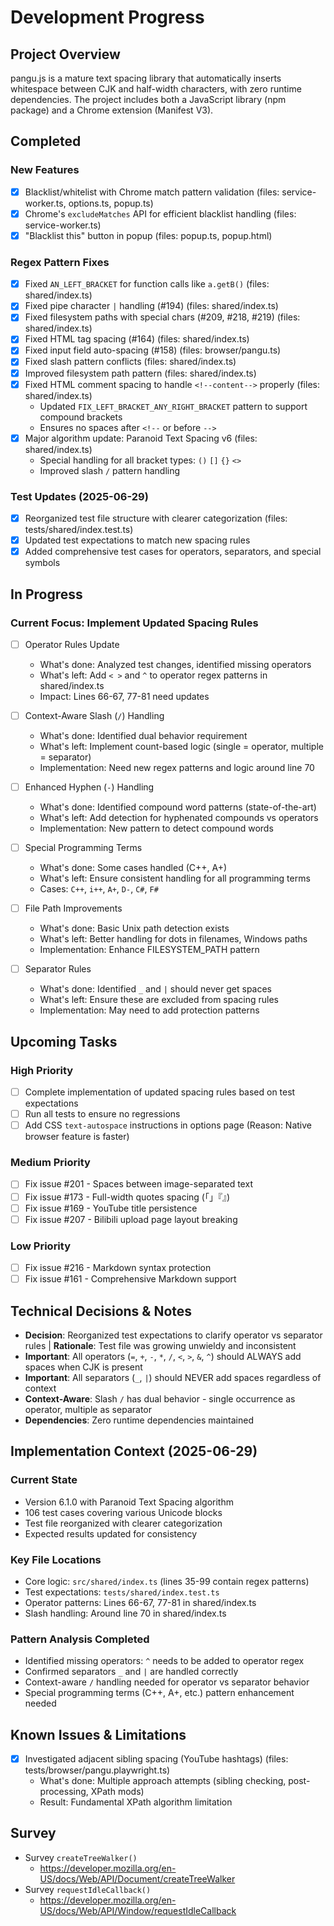 # Development Progress

## Project Overview

pangu.js is a mature text spacing library that automatically inserts whitespace between CJK and half-width characters, with zero runtime dependencies. The project includes both a JavaScript library (npm package) and a Chrome extension (Manifest V3).

## Completed

### New Features

- [x] Blacklist/whitelist with Chrome match pattern validation (files: service-worker.ts, options.ts, popup.ts)
- [x] Chrome's `excludeMatches` API for efficient blacklist handling (files: service-worker.ts)
- [x] "Blacklist this" button in popup (files: popup.ts, popup.html)

### Regex Pattern Fixes

- [x] Fixed `AN_LEFT_BRACKET` for function calls like `a.getB()` (files: shared/index.ts)
- [x] Fixed pipe character `|` handling (#194) (files: shared/index.ts)
- [x] Fixed filesystem paths with special chars (#209, #218, #219) (files: shared/index.ts)
- [x] Fixed HTML tag spacing (#164) (files: shared/index.ts)
- [x] Fixed input field auto-spacing (#158) (files: browser/pangu.ts)
- [x] Fixed slash pattern conflicts (files: shared/index.ts)
- [x] Improved filesystem path pattern (files: shared/index.ts)
- [x] Fixed HTML comment spacing to handle `<!--content-->` properly (files: shared/index.ts)
  - Updated `FIX_LEFT_BRACKET_ANY_RIGHT_BRACKET` pattern to support compound brackets
  - Ensures no spaces after `<!--` or before `-->`
- [x] Major algorithm update: Paranoid Text Spacing v6 (files: shared/index.ts)
  - Special handling for all bracket types: `()` `[]` `{}` `<>`
  - Improved slash `/` pattern handling

### Test Updates (2025-06-29)

- [x] Reorganized test file structure with clearer categorization (files: tests/shared/index.test.ts)
- [x] Updated test expectations to match new spacing rules
- [x] Added comprehensive test cases for operators, separators, and special symbols

## In Progress

### Current Focus: Implement Updated Spacing Rules

- [ ] Operator Rules Update
  - What's done: Analyzed test changes, identified missing operators
  - What's left: Add `< >` and `^` to operator regex patterns in shared/index.ts
  - Impact: Lines 66-67, 77-81 need updates

- [ ] Context-Aware Slash (`/`) Handling
  - What's done: Identified dual behavior requirement
  - What's left: Implement count-based logic (single = operator, multiple = separator)
  - Implementation: Need new regex patterns and logic around line 70

- [ ] Enhanced Hyphen (`-`) Handling
  - What's done: Identified compound word patterns (state-of-the-art)
  - What's left: Add detection for hyphenated compounds vs operators
  - Implementation: New pattern to detect compound words

- [ ] Special Programming Terms
  - What's done: Some cases handled (C++, A+)
  - What's left: Ensure consistent handling for all programming terms
  - Cases: `C++`, `i++`, `A+`, `D-`, `C#`, `F#`

- [ ] File Path Improvements
  - What's done: Basic Unix path detection exists
  - What's left: Better handling for dots in filenames, Windows paths
  - Implementation: Enhance FILESYSTEM_PATH pattern

- [ ] Separator Rules
  - What's done: Identified `_` and `|` should never get spaces
  - What's left: Ensure these are excluded from spacing rules
  - Implementation: May need to add protection patterns

## Upcoming Tasks

### High Priority

- [ ] Complete implementation of updated spacing rules based on test expectations
- [ ] Run all tests to ensure no regressions
- [ ] Add CSS `text-autospace` instructions in options page (Reason: Native browser feature is faster)

### Medium Priority

- [ ] Fix issue #201 - Spaces between image-separated text
- [ ] Fix issue #173 - Full-width quotes spacing (「」『』)
- [ ] Fix issue #169 - YouTube title persistence
- [ ] Fix issue #207 - Bilibili upload page layout breaking

### Low Priority

- [ ] Fix issue #216 - Markdown syntax protection
- [ ] Fix issue #161 - Comprehensive Markdown support

## Technical Decisions & Notes

- **Decision**: Reorganized test expectations to clarify operator vs separator rules | **Rationale**: Test file was growing unwieldy and inconsistent
- **Important**: All operators (`=`, `+`, `-`, `*`, `/`, `<`, `>`, `&`, `^`) should ALWAYS add spaces when CJK is present
- **Important**: All separators (`_`, `|`) should NEVER add spaces regardless of context
- **Context-Aware**: Slash `/` has dual behavior - single occurrence as operator, multiple as separator
- **Dependencies**: Zero runtime dependencies maintained

## Implementation Context (2025-06-29)

### Current State
- Version 6.1.0 with Paranoid Text Spacing algorithm
- 106 test cases covering various Unicode blocks
- Test file reorganized with clearer categorization
- Expected results updated for consistency

### Key File Locations
- Core logic: `src/shared/index.ts` (lines 35-99 contain regex patterns)
- Test expectations: `tests/shared/index.test.ts`
- Operator patterns: Lines 66-67, 77-81 in shared/index.ts
- Slash handling: Around line 70 in shared/index.ts

### Pattern Analysis Completed
- Identified missing operators: `^` needs to be added to operator regex
- Confirmed separators `_` and `|` are handled correctly
- Context-aware `/` handling needed for operator vs separator behavior
- Special programming terms (C++, A+, etc.) pattern enhancement needed

## Known Issues & Limitations

- [x] Investigated adjacent sibling spacing (YouTube hashtags) (files: tests/browser/pangu.playwright.ts)
  - What's done: Multiple approach attempts (sibling checking, post-processing, XPath mods)
  - Result: Fundamental XPath algorithm limitation

## Survey

- Survey `createTreeWalker()`
  - https://developer.mozilla.org/en-US/docs/Web/API/Document/createTreeWalker
- Survey `requestIdleCallback()`
  - https://developer.mozilla.org/en-US/docs/Web/API/Window/requestIdleCallback
